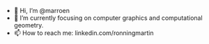 - 👋 Hi, I’m @marroen
- 🌱 I’m currently focusing on computer graphics and computational geometry.
- 📫 How to reach me: linkedin.com/ronningmartin
